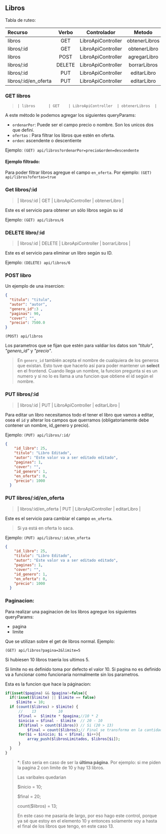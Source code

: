 ## Libros

Tabla de ruteo:

| Recurso               | Verbo  | Controlador         | Metodo         |
|:----------------------|:------:|:-------------------:|:--------------:|
| libros                | GET    | LibroApiController  | obtenerLibros  |
| libros/:id            | GET    | LibroApiController  | obtenerLibro   |
| libros                | POST   | LibroApiController  | agregarLibro   |
| libros/:id            | DELETE | LibroApiController  | borrarLibros   |
| libros/:id            | PUT    | LibroApiController  | editarLibro    |
| libros/:id/en_oferta  | PUT    | LibroApiController  | editarLibro    |

### GET libros

> `| libros      | GET    | LibroApiController  | obtenerLibros  |`

A este método le podemos agregar los siguientes queryParams:

- `ordenarPor`: Puede ser el campo precio o nombre. Son los unicos dos que definí.
- `ofertas` : Para filtrar los libros que estén en oferta.
- `orden`: ascendente o descentiente

Ejemplo: `(GET) api/libros?ordenarPor=precio&orden=descendente`

#### Ejemplo filtrado:

Para poder filtrar libros agregue el campo `en_oferta`. Por ejemplo:
`(GET) api/libros?ofertas=true`


### Get libros/:id

> | libros/:id  | GET    | LibroApiController  | obtenerLibro   |

Este es el servicio para obtener un sólo libros según su id

Ejemplo: `(GET) api/libros/6`

### DELETE libro/:id

>| libros/:id  | DELETE | LibroApiController  | borrarLibros   |

Este es el servicio para eliminar un libro según su ID.

Ejemplo: `(DELETE) api/libros/6`

### POST libro

Un ejemplo de una insercion: 

```json
{
  "titulo": "titulo",
  "autor": "autor", 
  "genero_id":3 , 
  "paginas": 90, 
  "cover": "",
  "precio": 7500.0
}
```

`(POST) api/libros`

Los parametros que se fijan que estén para valdiar los datos son *"titulo"*, *"genero_id"* y *"precio"*. 

> En `genero_id` también acepta el nombre de cualquiera de los generos que existan. Esto tuve que hacerlo así para poder mantener un **select** en el frontend. Cuando llega un nombre, la funcion pregunta si es un numero y si no lo es llama a una funcion que obtiene el id según el nombre.



### PUT libros/:id

> | libros/:id  | PUT    | LibroApiController  | editarLibro    |

Para editar un libro necesitamos todo el tener el libro que vamos a editar, osea el `id` y alterar los campos que querramos (obligatoriamente debe contener un nombre, id_genero y precio).

Ejemplo: `(PUT) api/libros/:id/`

```JSON
{
    "id_libro": 25,
    "titulo": "Libro Editado",
    "autor": "Este valor va a ser editado editado",
    "paginas": 1,
    "cover": "",
    "id_genero": 1,
    "en_oferta": 0,
    "precio": 1000
  }
```


### PUT libros/:id/en_oferta

> | libros/:id/en_oferta  | PUT    | LibroApiController  | editarLibro    |

Este es el servicio para cambiar el campo `en_oferta`. 

> Si ya está en oferta lo saca.

Ejemplo: `(PUT) api/libros/:id/en_oferta`
```JSON
{
    "id_libro": 25,
    "titulo": "Libro Editado",
    "autor": "Este valor va a ser editado editado",
    "paginas": 1,
    "cover": "",
    "id_genero": 1,
    "en_oferta": 0,
    "precio": 1000
  }
```

### Paginacion:

Para realizar una paginacion de los libros agregue los siguientes queryParams:

- pagina
- limite

Que se utilizan sobre el get de libros normal. Ejemplo:

`(GET) api/libros?pagina=2&limite=5`

Si hubiesen 10 libros traeria los ultimos 5.

Si limite no es definido toma por defecto el valor 10. Si pagina no es definido va a funcionar como funcionaria normalmente sin los parametros.

Esta es la funcion que hace la páginacion:

```php
if(isset($pagina) && $pagina!=false){
  if(!isset($limite) || $limite == false)
     $limite = 10;   
  if (count($libros) > $limite) {
      //    13          10
      $final =  $limite * $pagina;//10 * 2
      $inicio = $final - $limite  // 20 - 10 
      if($final > count($libros)) // Si (20 > 13)
          $final = count($libros);// Final se transforma en la cantidad de libros*
      for($i = $inicio; $i < $final; $i++){
          array_push($librosLimitados, $libros[$i]);
      }   
  }
}
```

>  *: Esto seria en caso de ser la **última página**. Por ejemplo: si me piden la pagina 2 con limite de 10 y  hay 13 libros.
>
> Las varibales quedarian
> 
> $inicio = 10;
> 
> $final = 20;
> 
> count($libros) = 13;
> 
> En este caso me pasaria de largo, por eso hago este control, porque ya sé que estoy en el elemento 10 y entonces solamente voy a hasta el final de los libros que tengo, en este caso 13.

